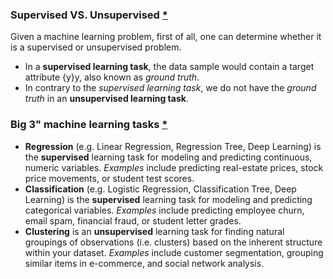 ### Supervised VS. Unsupervised [*](https://leetcode.com/explore/featured/card/machine-learning-101/287/what_is_ml/1620/)
Given a machine learning problem, first of all, one can determine whether it is a supervised or unsupervised problem.
- In a **supervised learning task**, the data sample would contain a target attribute {y}y, also known as *ground truth*.
- In contrary to the *supervised learning task*, we do not have the *ground truth* in an **unsupervised learning task**.

### Big 3" machine learning tasks [*](https://elitedatascience.com/machine-learning-algorithms)
- **Regression** (e.g. Linear Regression, Regression Tree, Deep Learning) is the **supervised** learning task for modeling and predicting continuous, numeric variables. 
*Examples* include predicting real-estate prices, stock price movements, or student test scores.
- **Classification** (e.g. Logistic Regression, Classification Tree, Deep Learning) is the **supervised** learning task for modeling and predicting categorical variables. 
*Examples* include predicting employee churn, email spam, financial fraud, or student letter grades.
- **Clustering** is an **unsupervised** learning task for finding natural groupings of observations (i.e. clusters) based on the inherent structure within your dataset. 
*Examples* include customer segmentation, grouping similar items in e-commerce, and social network analysis.
